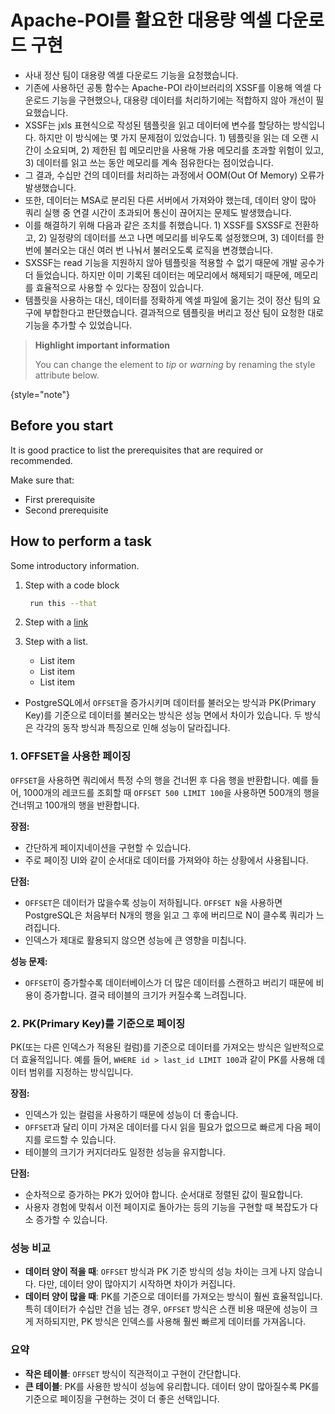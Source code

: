# Apache-POI를 활요한 대용량 엑셀 다운로드 구현

- 사내 정산 팀이 대용량 엑셀 다운로드 기능을 요청했습니다.
- 기존에 사용하던 공통 함수는 Apache-POI 라이브러리의 XSSF를 이용해 엑셀 다운로드 기능을 구현했으나, 대용량 데이터를 처리하기에는 적합하지 않아 개선이 필요했습니다.
- XSSF는 jxls 표현식으로 작성된 템플릿을 읽고 데이터에 변수를 할당하는 방식입니다. 하지만 이 방식에는 몇 가지 문제점이 있었습니다. 1) 템플릿을 읽는 데 오랜 시간이 소요되며, 2) 제한된 힙 메모리만을 사용해 가용 메모리를 초과할 위험이 있고, 3) 데이터를 읽고 쓰는 동안 메모리를 계속 점유한다는 점이었습니다.
- 그 결과, 수십만 건의 데이터를 처리하는 과정에서 OOM(Out Of Memory) 오류가 발생했습니다.
- 또한, 데이터는 MSA로 분리된 다른 서버에서 가져와야 했는데, 데이터 양이 많아 쿼리 실행 중 연결 시간이 초과되어 통신이 끊어지는 문제도 발생했습니다.
- 이를 해결하기 위해 다음과 같은 조치를 취했습니다. 1) XSSF를 SXSSF로 전환하고, 2) 일정량의 데이터를 쓰고 나면 메모리를 비우도록 설정했으며, 3) 데이터를 한 번에 불러오는 대신 여러 번 나눠서 불러오도록 로직을 변경했습니다.
- SXSSF는 read 기능을 지원하지 않아 템플릿을 적용할 수 없기 때문에 개발 공수가 더 들었습니다. 하지만 이미 기록된 데이터는 메모리에서 해제되기 때문에, 메모리를 효율적으로 사용할 수 있다는 장점이 있습니다.
- 템플릿을 사용하는 대신, 데이터를 정확하게 엑셀 파일에 옮기는 것이 정산 팀의 요구에 부합한다고 판단했습니다. 결과적으로 템플릿을 버리고 정산 팀이 요청한 대로 기능을 추가할 수 있었습니다.

> **Highlight important information**
>
> You can change the element to *tip* or *warning* by renaming the style attribute below.
>
{style="note"}

## Before you start

It is good practice to list the prerequisites that are required or recommended.

Make sure that:
- First prerequisite
- Second prerequisite

## How to perform a task

Some introductory information.

1. Step with a code block

   ```bash
    run this --that
   ```

2. Step with a [link](https://www.jetbrains.com)

3. Step with a list.
   - List item
   - List item
   - List item
- PostgreSQL에서 `OFFSET`을 증가시키며 데이터를 불러오는 방식과 PK(Primary Key)를 기준으로 데이터를 불러오는 방식은 성능 면에서 차이가 있습니다. 두 방식은 각각의 동작 방식과 특징으로 인해 성능이 달라집니다.

### 1. **OFFSET을 사용한 페이징**
`OFFSET`을 사용하면 쿼리에서 특정 수의 행을 건너뛴 후 다음 행을 반환합니다. 예를 들어, 1000개의 레코드를 조회할 때 `OFFSET 500 LIMIT 100`을 사용하면 500개의 행을 건너뛰고 100개의 행을 반환합니다.

**장점:**
- 간단하게 페이지네이션을 구현할 수 있습니다.
- 주로 페이징 UI와 같이 순서대로 데이터를 가져와야 하는 상황에서 사용됩니다.

**단점:**
- `OFFSET`은 데이터가 많을수록 성능이 저하됩니다. `OFFSET N`을 사용하면 PostgreSQL은 처음부터 N개의 행을 읽고 그 후에 버리므로 N이 클수록 쿼리가 느려집니다.
- 인덱스가 제대로 활용되지 않으면 성능에 큰 영향을 미칩니다.

**성능 문제:**
- `OFFSET`이 증가할수록 데이터베이스가 더 많은 데이터를 스캔하고 버리기 때문에 비용이 증가합니다. 결국 테이블의 크기가 커질수록 느려집니다.

### 2. **PK(Primary Key)를 기준으로 페이징**
PK(또는 다른 인덱스가 적용된 컬럼)를 기준으로 데이터를 가져오는 방식은 일반적으로 더 효율적입니다. 예를 들어, `WHERE id > last_id LIMIT 100`과 같이 PK를 사용해 데이터 범위를 지정하는 방식입니다.

**장점:**
- 인덱스가 있는 컬럼을 사용하기 때문에 성능이 더 좋습니다.
- `OFFSET`과 달리 이미 가져온 데이터를 다시 읽을 필요가 없으므로 빠르게 다음 페이지를 로드할 수 있습니다.
- 테이블의 크기가 커지더라도 일정한 성능을 유지합니다.

**단점:**
- 순차적으로 증가하는 PK가 있어야 합니다. 순서대로 정렬된 값이 필요합니다.
- 사용자 경험에 맞춰서 이전 페이지로 돌아가는 등의 기능을 구현할 때 복잡도가 다소 증가할 수 있습니다.

### 성능 비교
- **데이터 양이 적을 때**: `OFFSET` 방식과 PK 기준 방식의 성능 차이는 크게 나지 않습니다. 다만, 데이터 양이 많아지기 시작하면 차이가 커집니다.
- **데이터 양이 많을 때**: PK를 기준으로 데이터를 가져오는 방식이 훨씬 효율적입니다. 특히 데이터가 수십만 건을 넘는 경우, `OFFSET` 방식은 스캔 비용 때문에 성능이 크게 저하되지만, PK 방식은 인덱스를 사용해 훨씬 빠르게 데이터를 가져옵니다.

### 요약
- **작은 테이블**: `OFFSET` 방식이 직관적이고 구현이 간단합니다.
- **큰 테이블**: PK를 사용한 방식이 성능에 유리합니다. 데이터 양이 많아질수록 PK를 기준으로 페이징을 구현하는 것이 더 좋은 선택입니다.